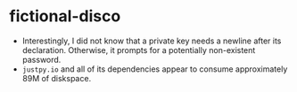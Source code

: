 # fictional-disco
* Interestingly, I did not know that a private key needs a newline after its
declaration.  Otherwise, it prompts for a potentially non-existent password.
* `justpy.io` and all of its dependencies appear to consume approximately 89M
of diskspace.